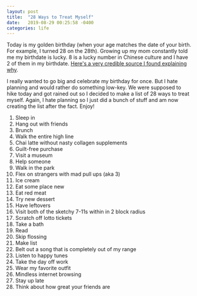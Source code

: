 ```yaml
---
layout: post
title:  "28 Ways to Treat Myself"
date:   2019-08-29 00:25:58 -0400
categories: life 
---
```



Today is my golden birthday (when your age matches the date of your birth. For example, I turned 28 on the 28th). Growing up my mom constantly told me my birthdate is lucky. 8 is a lucky number in Chinese culture and I have 2 of them in my birthdate. [Here's a very credible source I found explaining why](http://blog.tutorming.com/expats/lucky-and-unlucky-chinese-numbers).

I really wanted to go big and celebrate my birthday for once. But I hate planning and would rather do something low-key. We were supposed to hike today and got rained out so I decided to make a list of 28 ways to treat myself. Again, I hate planning so I just did a bunch of stuff and am now creating the list after the fact. Enjoy!

1. Sleep in
2. Hang out with friends
3. Brunch
4. Walk the entire high line
5. Chai latte without nasty collagen supplements
6. Guilt-free purchase
7. Visit a museum
8. Help someone
9. Walk in the park
10. Flex on strangers with mad pull ups (aka 3)
11. Ice cream
12. Eat some place new
13. Eat red meat
14. Try new dessert
15. Have leftovers
16. Visit both of the sketchy 7-11s within in 2 block radius
17. Scratch off lotto tickets 
18. Take a bath
19. Read
20. Skip flossing
21. Make list
22. Belt out a song that is completely out of my range
23. Listen to happy tunes
24. Take the day off work
25. Wear my favorite outfit
26. Mindless internet browsing
27. Stay up late
28. Think about how great your friends are

    
